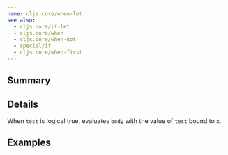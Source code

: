 ```yaml
---
name: cljs.core/when-let
see also:
  - cljs.core/if-let
  - cljs.core/when
  - cljs.core/when-not
  - special/if
  - cljs.core/when-first
---
```


## Summary

## Details

When `test` is logical true, evaluates `body` with the value of `test` bound to
`x`.

## Examples
